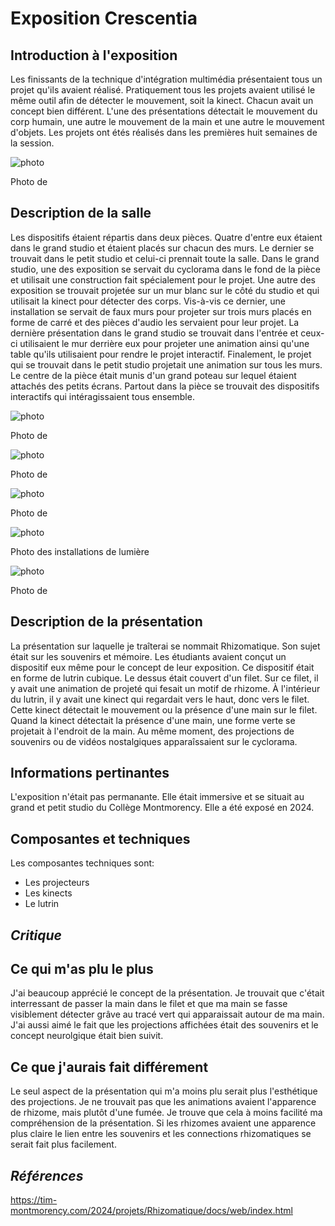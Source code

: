 # **Exposition Crescentia**

## Introduction à l'exposition

Les finissants de la technique d'intégration multimédia présentaient tous un projet qu'ils avaient réalisé.  Pratiquement tous les projets avaient utilisé le même outil afin de détecter le mouvement, soit la kinect. Chacun avait un concept bien différent. L'une des présentations détectait le mouvement du corp humain, une autre le mouvement de la main et une autre le mouvement d'objets. Les projets ont étés réalisés dans les premières huit semaines de la session.

![photo](./media/)

Photo de

## Description de la salle

Les dispositifs étaient répartis dans deux pièces. Quatre d'entre eux étaient dans le grand studio et étaient placés sur chacun des murs. Le dernier se trouvait dans le petit studio et celui-ci prennait toute la salle. Dans le grand studio, une des exposition se servait du cyclorama dans le fond de la pièce et utilisait une construction fait spécialement pour le projet. Une autre des exposition se trouvait projetée sur un mur blanc sur le côté du studio et qui utilisait la kinect pour détecter des corps. Vis-à-vis ce dernier, une installation se servait de faux murs pour projeter sur trois murs placés en forme de carré et des pièces d'audio les servaient pour leur projet. La dernière présentation dans le grand studio se trouvait dans l'entrée et ceux-ci utilisaient le mur derrière eux pour projeter une animation ainsi qu'une table qu'ils utilisaient pour rendre le projet interactif. Finalement, le projet qui se trouvait dans le petit studio projetait une animation sur tous les murs. Le centre de la pièce était munis d'un grand poteau sur lequel étaient attachés des petits écrans. Partout dans la pièce se trouvait des dispositifs interactifs qui intéragissaient tous ensemble.

![photo](./media/)

Photo de

![photo](./media/)

Photo de

![photo](./media/)

Photo de

![photo](./media/)

Photo des installations de lumière

![photo](./media/)

Photo de

## Description de la présentation

La présentation sur laquelle je traîterai se nommait Rhizomatique. Son sujet était sur les souvenirs et mémoire. Les étudiants avaient conçut un dispositif eux même pour le concept de leur exposition. Ce dispositif était en forme de lutrin cubique. Le dessus était couvert d'un filet. Sur ce filet, il y avait une animation de projeté qui fesait un motif de rhizome. À l'intérieur du lutrin, il y avait une kinect qui regardait vers le haut, donc vers le filet. Cette kinect détectait le mouvement ou la présence d'une main sur le filet. Quand la kinect détectait la présence d'une main, une forme verte se projetait à l'endroit de la main. Au même moment, des projections de souvenirs ou de vidéos nostalgiques apparaîssaient sur le cyclorama.

## Informations pertinantes

L'exposition n'était pas permanante. Elle était immersive et se situait au grand et petit studio du Collège Montmorency. Elle a été exposé en 2024.

## Composantes et techniques

 Les composantes techniques sont:
 - Les projecteurs
 - Les kinects
 - Le lutrin



## ***Critique***

## Ce qui m'as plu le plus

J'ai beaucoup apprécié le concept de la présentation. Je trouvait que c'était interressant de passer la main dans le filet et que ma main se fasse visiblement détecter grâve au tracé vert qui apparaissait autour de ma main. J'ai aussi aimé le fait que les projections affichées était des souvenirs et le concept neurolgique était bien suivit.

## Ce que j'aurais fait différement

Le seul aspect de la présentation qui m'a moins plu serait plus l'esthétique des projections. Je ne trouvait pas que les animations avaient l'apparence de rhizome, mais plutôt d'une fumée. Je trouve que cela à moins facilité ma compréhension de la présentation. Si les rhizomes avaient une apparence plus claire le lien entre les souvenirs et les connections rhizomatiques se serait fait plus facilement.

## ***Références***

https://tim-montmorency.com/2024/projets/Rhizomatique/docs/web/index.html

